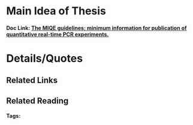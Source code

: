# Main Idea of Thesis


#### Doc Link: [The MIQE guidelines; minimum information for publication of quantitative real-time PCR experiments.](https://academic.oup.com/clinchem/article/55/4/611/5631762)

# Details/Quotes


## Related Links

## Related Reading



#### Tags: